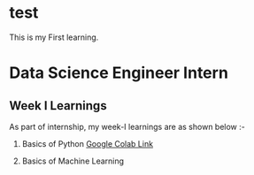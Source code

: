 # test
This is my First learning.
# Data Science Engineer Intern
## Week I Learnings
As part of internship, my week-I  learnings are as shown below :- 
 1. Basics of Python
 [Google Colab Link](https://github.com/praveensunny2/test/blob/main/Day01_02.ipynb)
 
 2. Basics of Machine Learning

